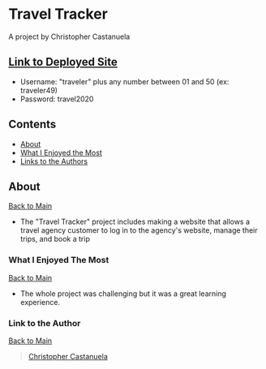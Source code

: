 <a name="mainContents"></a>
# Travel Tracker
A project by Christopher Castanuela

## [Link to Deployed Site](https://chriscastanuela.github.io/cc-travel-tracker/)
* Username: "traveler" plus any number between 01 and 50 (ex: traveler49)
* Password: travel2020

## Contents 
* [About](#about)
* [What I Enjoyed the Most](#wwetm)
* [Links to the Authors](#ltta)

## About 

<a name="about"></a>

[Back to Main](#mainContents)
<ul>
    <li>The "Travel Tracker" project includes making a website that allows a travel agency customer to log in to the agency's website, manage their trips, and book a trip</li>
</ul>

### What I Enjoyed The Most

<a name="wwetm"></a>

[Back to Main](#mainContents)
<ul>
    <li>The whole project was challenging but it was a great learning experience.</li>
</ul>

### Link to the Author

<a name="ltta"></a>

[Back to Main](#mainContents)

> [Christopher Castanuela](https://github.com/Chriscastanuela?tab=repositories)<br>

<!-- ## Deploying to GitHub Pages

_If you are finished with the functionality and testing of your project_, then you can consider deploying your project to the web! This way anyone can play it without cloning down your repo.

[GitHub Pages](https://pages.github.com/) is a great way to deploy your project to the web. Don't worry about this until your project is free of bugs and well tested!

If you _are_ done, you can follow [this procedure](./gh-pages-procedure.md) to get your project live on GitHub Pages. -->
